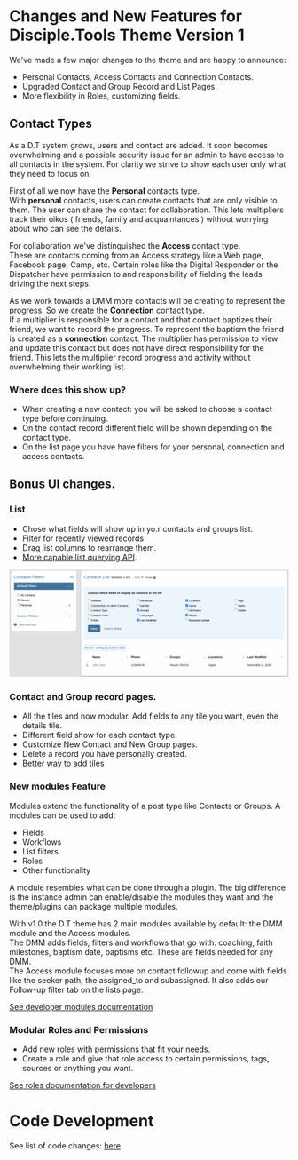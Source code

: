 # Changes and New Features for Disciple.Tools Theme Version 1 

We've made a few major changes to the theme and are happy to announce:
- Personal Contacts, Access Contacts and Connection Contacts. 
- Upgraded Contact and Group Record and List Pages.
- More flexibility in Roles, customizing fields.


## Contact Types
As a D.T system grows, users and contact are added. It soon becomes overwhelming and a possible security issue for an admin to have access to all contacts in the system.
For clarity we strive to show each user only what they need to focus on.

First of all we now have the **Personal** contacts type.  
With **personal** contacts, users can create contacts that are only visible to them. The user can share the contact for collaboration. 
This lets multipliers track their oikos ( friends, family and acquaintances ) without worrying about who can see the details.

For collaboration we've distinguished the **Access** contact type.  
These are contacts coming from an Access strategy like a Web page, Facebook page, Camp, etc. Certain roles like the Digital Responder or the Dispatcher have permission to and responsibility of fielding the leads driving the next steps.   

As we work towards a DMM more contacts will be creating to represent the progress. So we create the **Connection** contact type.  
If a multiplier is responsible for a contact and that contact baptizes their friend, we want to record the progress. To represent the baptism the friend is created as a **connection** contact. The multiplier has permission to view and update this contact but does not have direct responsibility for the friend.
This lets the multiplier record progress and activity without overwhelming their working list. 

### Where does this show up?
- When creating a new contact: you will be asked to choose a contact type before continuing.
- On the contact record different field will be shown depending on the contact type.
- On the list page you have have filters for your personal, connection and access contacts.

## Bonus UI changes.

### List
- Chose what fields will show up in yo.r contacts and groups list.
- Filter for recently viewed records
- Drag list columns to rearrange them.
- [More capable list querying API](../list-query.md).

![](../../assets/select-list-fields.png)

### Contact and Group record pages.
- All the tiles and now modular. Add fields to any tile you want, even the details tile.
- Different field show for each contact type.
- Customize New Contact and New Group pages.
- Delete a record you have personally created.
- [Better way to add tiles](../field-and-tiles.md)

### New modules Feature
Modules extend the functionality of a post type like Contacts or Groups.
A modules can be used to add:
- Fields
- Workflows
- List filters
- Roles
- Other functionality

A module resembles what can be done through a plugin. The big difference is the instance admin can enable/disable the modules they want and the theme/plugins can package multiple modules.

With v1.0 the D.T theme has 2 main modules available by default: the DMM module and the Access modules.  
The DMM adds fields, filters and workflows that go with: coaching, faith milestones, baptism date, baptisms etc. These are fields needed for any DMM.    
The Access module focuses more on contact followup and come with fields like the seeker path, the assigned_to and subassigned. It also adds our Follow-up filter tab on the lists page.

[See developer modules documentation](../modules.md)

### Modular Roles and Permissions
- Add new roles with permissions that fit your needs. 
- Create a role and give that role access to certain permissions, tags, sources or anything you want.

[See roles documentation for developers](../roles-permissions.md)


# Code Development
See list of code changes: [here](./v1.0.0-dev-changes.md) 